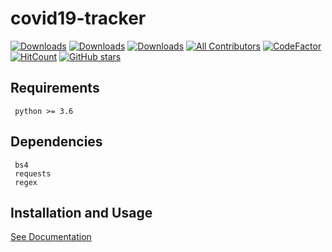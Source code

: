 # covid19-tracker

[![Downloads](https://pepy.tech/badge/covid19-tracker)](https://pepy.tech/project/covid19-tracker)
[![Downloads](https://pepy.tech/badge/covid19-tracker/month)](https://pepy.tech/project/covid19-tracker/month)
[![Downloads](https://pepy.tech/badge/covid19-tracker/week)](https://pepy.tech/project/covid19-tracker/week)
[![All Contributors](https://img.shields.io/badge/all_contributors-2-orange.svg?style=flat-square)](#contributors-)
[![CodeFactor](https://www.codefactor.io/repository/github/Ajay2810-hub/covid19-tracker/badge)](https://www.codefactor.io/repository/github/Ajay2810-hub/covid19-tracker)
[![HitCount](http://hits.dwyl.com/Kamaropoulos/COVID19Py.svg)](http://hits.dwyl.com/Ajay2810-hub/covid19-tracker) 
[![GitHub stars](https://img.shields.io/github/stars/Ajay2810-hub/covid19-tracker.svg?style=social&label=Star)](https://github.com/Ajay2810-hub/covid19-tracker)

## Requirements
```
 python >= 3.6
```

## Dependencies
```
 bs4
 requests
 regex
```

## Installation and Usage
[See Documentation](https://ajay2810-hub.github.io/covid19-tracker/) 
